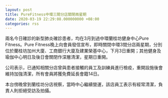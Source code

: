 ```yaml
---
layout: post
title: PureFitness中環三間分店關閉兩星期
date: 2020-03-19 22:29:08.000000000 +08:00
categories: rss
---
```


兩名今日確診的新型肺炎確診患者，均在3月到過中環蘭桂坊健身中心Pure Fitness。Pure Fitness晚上向會員發信宣布，即時關閉中環3間分店兩星期，分別位於蘭桂坊加州大廈、工商銀行大廈及建業榮基中心，下月3日重開；其他健身及瑜伽中心明日及後日會關閉作深層清潔，星期日重開。

公司表示，已通知相關分店曾與患者接觸的員工及訓練員進行檢疫，重開設施後會維持加強清潔，所有會員將獲免費延長會籍14日。

本台傍晚曾到蘭桂坊分店視察，當時中心繼續營運，該店員工表示有經常清潔，負責人則拒絕受訪及拍攝。
